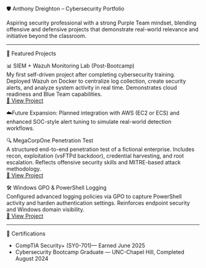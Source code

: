 🛡️ Anthony Dreighton – Cybersecurity Portfolio

Aspiring security professional with a strong Purple Team mindset, blending offensive and defensive projects that demonstrate real-world relevance and initiative beyond the classroom.

---

📂 Featured Projects

📊 SIEM + Wazuh Monitoring Lab (Post-Bootcamp)  
My first self-driven project after completing cybersecurity training. Deployed Wazuh on Docker to centralize log collection, create security alerts, and analyze system activity in real time. Demonstrates cloud readiness and Blue Team capabilities.  
[🔗 View Project](https://github.com/dreighton90/wazuh_siem_lab.git)

☁️Future Expansion:
Planned integration with AWS (EC2 or ECS) and enhanced SOC-style alert tuning to simulate real-world detection workflows.

🔍 MegaCorpOne Penetration Test  
A structured end-to-end penetration test of a fictional enterprise. Includes recon, exploitation (vsFTPd backdoor), credential harvesting, and root escalation. Reflects offensive security skills and MITRE-based attack methodology.  
[🔗 View Project](https://github.com/dreighton90/megacorpone-penetration-test.git)

🛠️ Windows GPO & PowerShell Logging  
Configured advanced logging policies via GPO to capture PowerShell activity and harden authentication settings. Reinforces endpoint security and Windows domain visibility.  
[🔗 View Project](https://github.com/dreighton90/windows-gpo-logging.git)

---

📜 Certifications

- CompTIA Security+ (SY0-701)— Earned June 2025  
- Cybersecurity Bootcamp Graduate — UNC-Chapel Hill, Completed August 2024
